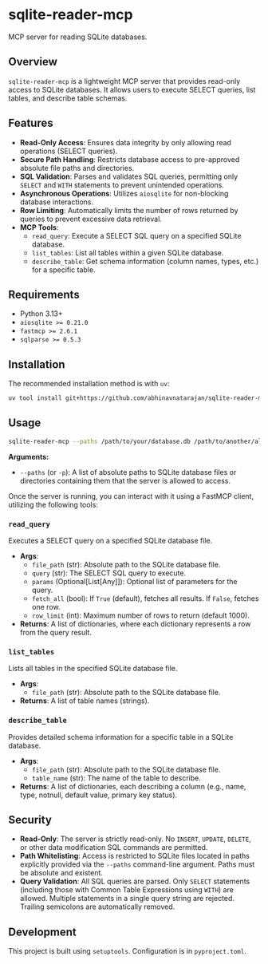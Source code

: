 # sqlite-reader-mcp

MCP server for reading SQLite databases.

## Overview

`sqlite-reader-mcp` is a lightweight MCP server that provides read-only access to SQLite databases. It allows users to execute SELECT queries, list tables, and describe table schemas.

## Features

-   **Read-Only Access**: Ensures data integrity by only allowing read operations (SELECT queries).
-   **Secure Path Handling**: Restricts database access to pre-approved absolute file paths and directories.
-   **SQL Validation**: Parses and validates SQL queries, permitting only `SELECT` and `WITH` statements to prevent unintended operations.
-   **Asynchronous Operations**: Utilizes `aiosqlite` for non-blocking database interactions.
-   **Row Limiting**: Automatically limits the number of rows returned by queries to prevent excessive data retrieval.
-   **MCP Tools**:
    -   `read_query`: Execute a SELECT SQL query on a specified SQLite database.
    -   `list_tables`: List all tables within a given SQLite database.
    -   `describe_table`: Get schema information (column names, types, etc.) for a specific table.

## Requirements

-   Python 3.13+
-   `aiosqlite >= 0.21.0`
-   `fastmcp >= 2.6.1`
-   `sqlparse >= 0.5.3`

## Installation

The recommended installation method is with `uv`:
```bash
uv tool install git+https://github.com/abhinavnatarajan/sqlite-reader-mcp
```

## Usage

```bash
sqlite-reader-mcp --paths /path/to/your/database.db /path/to/another/allowed_directory
```

**Arguments:**

-   `--paths` (or `-p`): A list of absolute paths to SQLite database files or directories containing them that the server is allowed to access.

Once the server is running, you can interact with it using a FastMCP client, utilizing the following tools:

### `read_query`

Executes a SELECT query on a specified SQLite database file.

-   **Args**:
    -   `file_path` (str): Absolute path to the SQLite database file.
    -   `query` (str): The SELECT SQL query to execute.
    -   `params` (Optional[List[Any]]): Optional list of parameters for the query.
    -   `fetch_all` (bool): If `True` (default), fetches all results. If `False`, fetches one row.
    -   `row_limit` (int): Maximum number of rows to return (default 1000).
-   **Returns**: A list of dictionaries, where each dictionary represents a row from the query result.

### `list_tables`

Lists all tables in the specified SQLite database file.

-   **Args**:
    -   `file_path` (str): Absolute path to the SQLite database file.
-   **Returns**: A list of table names (strings).

### `describe_table`

Provides detailed schema information for a specific table in a SQLite database.

-   **Args**:
    -   `file_path` (str): Absolute path to the SQLite database file.
    -   `table_name` (str): The name of the table to describe.
-   **Returns**: A list of dictionaries, each describing a column (e.g., name, type, notnull, default value, primary key status).

## Security

-   **Read-Only**: The server is strictly read-only. No `INSERT`, `UPDATE`, `DELETE`, or other data modification SQL commands are permitted.
-   **Path Whitelisting**: Access is restricted to SQLite files located in paths explicitly provided via the `--paths` command-line argument. Paths must be absolute and existent.
-   **Query Validation**: All SQL queries are parsed. Only `SELECT` statements (including those with Common Table Expressions using `WITH`) are allowed. Multiple statements in a single query string are rejected. Trailing semicolons are automatically removed.

## Development

This project is built using `setuptools`. Configuration is in `pyproject.toml`.

